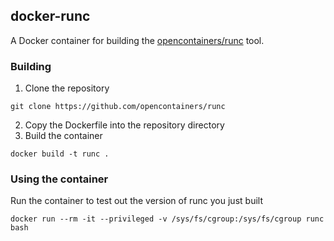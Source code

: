 ## docker-runc

A Docker container for building the [opencontainers/runc](https://github.com/opencontainers/runc) tool.

### Building

1. Clone the repository
```
git clone https://github.com/opencontainers/runc
```
2. Copy the Dockerfile into the repository directory
3. Build the container
```
docker build -t runc .
```

### Using the container

Run the container to test out the version of runc you just built
```
docker run --rm -it --privileged -v /sys/fs/cgroup:/sys/fs/cgroup runc bash
```
